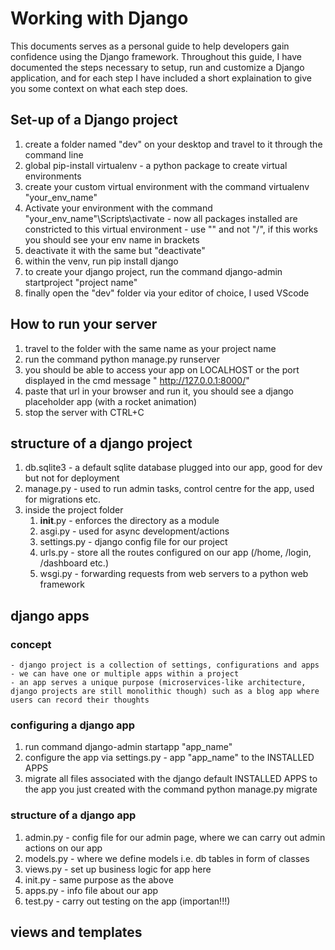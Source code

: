 # Working with Django



This documents serves as a personal guide to help developers gain confidence using the Django framework.
Throughout this guide, I have documented the steps necessary to setup, run and customize a Django application, and for each step I have included a short explaination to give you some context on what each step does.

## Set-up of a Django project
1. create a folder named "dev" on your desktop and travel to it through the command line
2. global pip-install virtualenv - a python package to create virtual environments 
3. create your custom virtual environment with the command virtualenv "your_env_name"
4. Activate your environment with the command "your_env_name"\Scripts\activate - now all packages installed are 
constricted to this virtual environment  - use "\" and not "/", if this works you should see your env name in brackets
5. deactivate it with the same but "deactivate"
6. within the venv, run pip install django
7. to create your django project, run the command django-admin startproject "project name"
8. finally open the "dev" folder via your editor of choice, I used VScode 

## How to run your server
1. travel to the folder with the same name as your project name 
2. run the command python manage.py runserver
3. you should be able to access your app on LOCALHOST or the port displayed in the cmd message " http://127.0.0.1:8000/"
4. paste that url in your browser and run it, you should see a django placeholder app (with a rocket animation)
5. stop the server with CTRL+C

## structure of a django project 
1. db.sqlite3 - a default sqlite database plugged into our app, good for dev but not for deployment 
2. manage.py - used to run admin tasks, control centre for the app, used for migrations etc.
3. inside the project folder 
    1. __init__.py - enforces the directory as a module 
    2. asgi.py - used for async development/actions
    3. settings.py - django config file for our project
    4. urls.py - store all the routes configured on our app (/home, /login, /dashboard etc.)
    5. wsgi.py - forwarding requests from web servers to a python web framework

## django apps

### concept 
    - django project is a collection of settings, configurations and apps
    - we can have one or multiple apps within a project
    - an app serves a unique purpose (microservices-like architecture, django projects are still monolithic though) such as a blog app where users can record their thoughts

### configuring a django app
1. run command django-admin startapp "app_name"
2. configure the app via settings.py - app "app_name" to the INSTALLED APPS 
3. migrate all files associated with the django default INSTALLED APPS to the app you just created with the command python manage.py migrate

### structure of a django app
1. admin.py - config file for our admin page, where we can carry out admin actions on our app
2. models.py - where we define models i.e. db tables in form of classes
3. views.py - set up business logic for app here 
4. init.py - same purpose as the above 
5. apps.py - info file about our app
6. test.py - carry out testing on the app (importan!!!)

## views and templates
